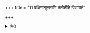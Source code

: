 +++
title = "11 दक्षिणान्युत्तराणि करोतीति विज्ञायते"

+++

<details><summary>थिते</summary>

दक्षिणान्युत्तराणि करोतीति विज्ञायते ११
</details>
